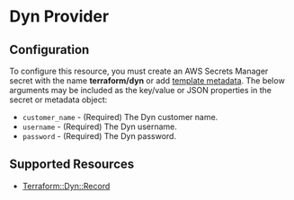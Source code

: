 # Dyn Provider

## Configuration

To configure this resource, you must create an AWS Secrets Manager secret with the name **terraform/dyn** or add [template metadata](https://github.com/iann0036/tf-cfn-provider/blob/master/examples/metadata.yaml). The below arguments may be included as the key/value or JSON properties in the secret or metadata object:

* `customer_name` - (Required) The Dyn customer name.
* `username` - (Required) The Dyn username.
* `password` - (Required) The Dyn password.


## Supported Resources

* [Terraform::Dyn::Record](Record.md)